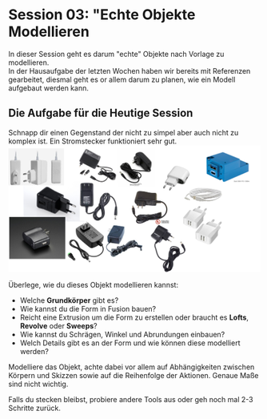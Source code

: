 # Session 03: "Echte Objekte Modellieren

In dieser Session geht es darum "echte" Objekte nach Vorlage zu modellieren.  
In der Hausaufgabe der letzten Wochen haben wir bereits mit Referenzen gearbeitet, diesmal geht es or allem darum zu planen, wie ein Modell aufgebaut werden kann. 

## Die Aufgabe für die Heutige Session

Schnapp dir einen Gegenstand der nicht zu simpel aber auch nicht zu komplex ist. Ein Stromstecker funktioniert sehr gut. 
![BeispielStromstecker](Stromstcker01.png)

Überlege, wie du dieses Objekt modellieren kannst:
- Welche **Grundkörper** gibt es? 
- Wie kannst du die Form in Fusion bauen?
- Reicht eine Extrusion um die Form zu erstellen oder braucht es **Lofts**, **Revolve** oder **Sweeps**?
- Wie kannst du Schrägen, Winkel und Abrundungen einbauen?
- Welch Details gibt es an der Form und wie können diese modelliert werden? 

Modelliere das Objekt, achte dabei vor allem auf Abhängigkeiten zwischen Körpern und Skizzen sowie auf die Reihenfolge der Aktionen. Genaue Maße sind nicht wichtig. 

Falls du stecken bleibst, probiere andere Tools aus oder geh noch mal 2-3 Schritte zurück. 


